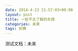 ```yaml
---
date: 2014-4-23 21:57:03+00:00
layout: post
title: 一些不太了解的东西
categories: 未来
tags: 折腾
---
```

测试文档：未来